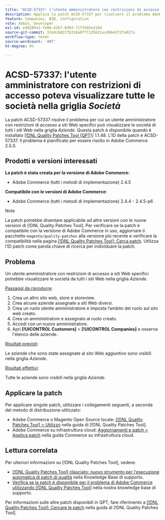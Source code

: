 ```yaml
---
title: "ACSD-57337: l’utente amministratore con restrizioni di accesso poteva visualizzare tutte le aziende nella griglia *Aziende*"
description: Applica la patch ACSD-57337 per risolvere il problema Adobe Commerce, in cui un utente amministratore con restrizioni di accesso a siti web specifici può visualizzare le aziende da tutti i siti web nella griglia *Aziende*.
feature: Companies, B2B, Configuration
role: Admin, Developer
exl-id: e49289a1-fe86-42b7-8d93-71f35b5e318d
source-git-commit: 33a9cb0227b318a0fff135621ecd6642f2fa827a
workflow-type: tm+mt
source-wordcount: '407'
ht-degree: 0%

---
```


# ACSD-57337: l&#39;utente amministratore con restrizioni di accesso poteva visualizzare tutte le società nella griglia *Società*

La patch ACSD-57337 risolve il problema per cui un utente amministratore con restrizioni di accesso a siti Web specifici può visualizzare le società di tutti i siti Web nella griglia *Aziende*. Questa patch è disponibile quando è installato [[!DNL Quality Patches Tool (QPT)]](/help/announcements/adobe-commerce-announcements/magento-quality-patches-released-new-tool-to-self-serve-quality-patches.md) 1.1.48. L’ID della patch è ACSD-57337. Il problema è pianificato per essere risolto in Adobe Commerce 2.5.0.

## Prodotti e versioni interessati

**La patch è stata creata per la versione di Adobe Commerce:**

* Adobe Commerce (tutti i metodi di implementazione) 2.4.5

**Compatibile con le versioni di Adobe Commerce:**

* Adobe Commerce (tutti i metodi di implementazione) 2.4.4 - 2.4.5-p6

>[!NOTE]
>
>La patch potrebbe diventare applicabile ad altre versioni con le nuove versioni di [!DNL Quality Patches Tool]. Per verificare se la patch è compatibile con la versione di Adobe Commerce in uso, aggiornare il pacchetto `magento/quality-patches` alla versione più recente e verificare la compatibilità nella pagina [[!DNL Quality Patches Tool]: Cerca patch](https://experienceleague.adobe.com/tools/commerce-quality-patches/index.html?lang=it). Utilizza l’ID patch come parola chiave di ricerca per individuare la patch.

## Problema

Un utente amministratore con restrizioni di accesso a siti Web specifici potrebbe visualizzare le società da tutti i siti Web nella griglia *Aziende*.

<u>Passaggi da riprodurre</u>:

1. Crea un altro sito web, store e storeview.
1. Crea alcune aziende assegnate a siti Web diversi.
1. Crea un ruolo utente amministratore e imposta l’ambito del ruolo sul sito web creato.
1. Crea un amministratore e assegnalo al ruolo creato.
1. Accedi con un nuovo amministratore.
1. Apri **[!UICONTROL Customers]** > **[!UICONTROL Companies]** e osserva l&#39;elenco delle aziende.

<u>Risultati previsti</u>:

Le aziende che sono state assegnate al sito Web aggiuntivo sono visibili nella griglia *Aziende*.

<u>Risultati effettivi</u>:

Tutte le aziende sono visibili nella griglia *Aziende*.

## Applicare la patch

Per applicare singole patch, utilizzare i collegamenti seguenti, a seconda del metodo di distribuzione utilizzato:

* Adobe Commerce o Magento Open Source locale: [[!DNL Quality Patches Tool] > Utilizzo](https://experienceleague.adobe.com/docs/commerce-operations/tools/quality-patches-tool/usage.html?lang=it) nella guida di [!DNL Quality Patches Tool].
* Adobe Commerce su infrastruttura cloud: [Aggiornamenti e patch > Applica patch](https://experienceleague.adobe.com/docs/commerce-cloud-service/user-guide/develop/upgrade/apply-patches.html?lang=it) nella guida Commerce su infrastruttura cloud.

## Lettura correlata

Per ulteriori informazioni su [!DNL Quality Patches Tool], vedere:

* [[!DNL Quality Patches Tool] rilasciato: nuovo strumento per l&#39;esecuzione automatica di patch di qualità](/help/announcements/adobe-commerce-announcements/magento-quality-patches-released-new-tool-to-self-serve-quality-patches.md) nella Knowledge Base di supporto.
* [Verifica se la patch è disponibile per il problema di Adobe Commerce utilizzando  [!DNL Quality Patches Tool]](/help/support-tools/patches-available-in-qpt-tool/check-patch-for-magento-issue-with-magento-quality-patches.md) nella nostra knowledge base di supporto.

Per informazioni sulle altre patch disponibili in QPT, fare riferimento a [[!DNL Quality Patches Tool]: Cercare le patch](https://experienceleague.adobe.com/tools/commerce-quality-patches/index.html?lang=it) nella guida di [!DNL Quality Patches Tool].

